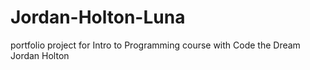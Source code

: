 # Jordan-Holton-Luna

portfolio project for Intro to Programming course with Code the Dream
Jordan Holton
